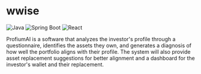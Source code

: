 # wwise

![Java](https://img.shields.io/badge/Java-ED8B00?style=for-the-badge&logo=java&logoColor=white)
![Spring Boot](https://img.shields.io/badge/Spring%20Boot-6DB33F?style=for-the-badge&logo=spring-boot&logoColor=white)
![React](https://img.shields.io/badge/React-20232A?style=for-the-badge&logo=react&logoColor=61DAFB)

ProfiumAI is a software that analyzes the investor's profile through a questionnaire, identifies the assets they own, and generates a diagnosis of how well the portfolio aligns with their profile. The system will also provide asset replacement suggestions for better alignment and a dashboard for the investor's wallet and their replacement.
